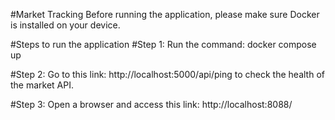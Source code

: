 #Market Tracking
Before running the application, please make sure Docker is installed on your device.

#Steps to run the application
#Step 1:
Run the command: docker compose up

#Step 2:
Go to this link: http://localhost:5000/api/ping to check the health of the market API.

#Step 3:
Open a browser and access this link: http://localhost:8088/
